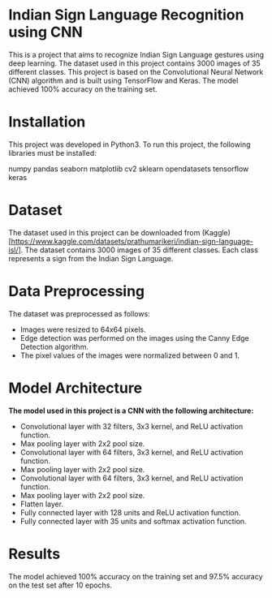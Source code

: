 # Indian Sign Language Recognition using CNN

This is a project that aims to recognize Indian Sign Language gestures using deep learning. The dataset used in this project contains 3000 images of 35 different classes. This project is based on the Convolutional Neural Network (CNN) algorithm and is built using TensorFlow and Keras. The model achieved 100% accuracy on the training set.

# Installation
This project was developed in Python3. To run this project, the following libraries must be installed:

numpy
pandas
seaborn
matplotlib
cv2
sklearn
opendatasets
tensorflow
keras

# Dataset
The dataset used in this project can be downloaded from (Kaggle)[https://www.kaggle.com/datasets/prathumarikeri/indian-sign-language-isl/]. The dataset contains 3000 images of 35 different classes. Each class represents a sign from the Indian Sign Language.

# Data Preprocessing

The dataset was preprocessed as follows:

* Images were resized to 64x64 pixels.
* Edge detection was performed on the images using the Canny Edge Detection algorithm.
* The pixel values of the images were normalized between 0 and 1.

# Model Architecture

**The model used in this project is a CNN with the following architecture:**

* Convolutional layer with 32 filters, 3x3 kernel, and ReLU activation function.
* Max pooling layer with 2x2 pool size.
* Convolutional layer with 64 filters, 3x3 kernel, and ReLU activation function.
* Max pooling layer with 2x2 pool size.
* Convolutional layer with 64 filters, 3x3 kernel, and ReLU activation function.
* Max pooling layer with 2x2 pool size.
* Flatten layer.
* Fully connected layer with 128 units and ReLU activation function.
* Fully connected layer with 35 units and softmax activation function.

# Results
The model achieved 100% accuracy on the training set and 97.5% accuracy on the test set after 10 epochs.
